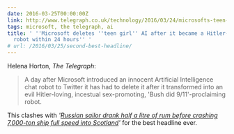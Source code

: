 ```yaml
---
date: 2016-03-25T00:00:00Z
link: http://www.telegraph.co.uk/technology/2016/03/24/microsofts-teen-girl-ai-turns-into-a-hitler-loving-sex-robot-wit/
tags: microsoft, the telegraph, ai
title: ' ''Microsoft deletes ''teen girl'' AI after it became a Hitler-loving sex
  robot within 24 hours'' '
# url: /2016/03/25/second-best-headline/
---
```


Helena Horton, *The Telegraph*:

> A day after Microsoft introduced an innocent Artificial Intelligence chat robot to Twitter it has had to delete it after it transformed into an evil Hitler-loving, incestual sex-promoting, 'Bush did 9/11'-proclaiming robot. 

This clashes with *'[Russian sailor drank half a litre of rum before crashing 7,000-ton ship full speed into Scotland](/2015/11/drink-and-sail/)'* for the best headline ever.


